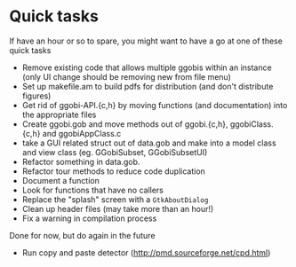 # Quick tasks #

If have an hour or so to spare, you might want to have a go at one of these quick tasks

  * Remove existing code that allows multiple ggobis within an instance (only UI change should be removing new from file menu)
  * Set up makefile.am to build pdfs for distribution (and don't distribute figures)
  * Get rid of ggobi-API.{c,h} by moving functions (and documentation) into the appropriate files
  * Create ggobi.gob and move methods out of ggobi.{c,h}, ggobiClass.{c,h} and ggobiAppClass.c
  * take a GUI related struct out of data.gob and make into a model class and view class (eg. GGobiSubset, GGobiSubsetUI)
  * Refactor something in data.gob.
  * Refactor tour methods to reduce code duplication
  * Document a function
  * Look for functions that have no callers
  * Replace the "splash" screen with a `GtkAboutDialog`
  * Clean up header files (may take more than an hour!)
  * Fix a warning in compilation process

Done for now, but do again in the future

  * Run copy and paste detector (http://pmd.sourceforge.net/cpd.html)